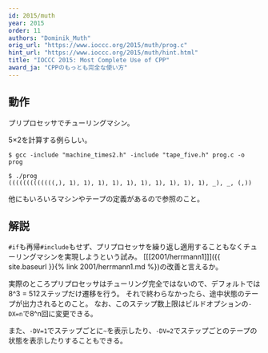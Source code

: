 ```yaml
---
id: 2015/muth
year: 2015
order: 11
authors: "Dominik_Muth"
orig_url: "https://www.ioccc.org/2015/muth/prog.c"
hint_url: "https://www.ioccc.org/2015/muth/hint.html"
title: "IOCCC 2015: Most Complete Use of CPP"
award_ja: "CPPのもっとも完全な使い方"
---
```


## 動作

プリプロセッサでチューリングマシン。

5×2を計算する例らしい。

```
$ gcc -include "machine_times2.h" -include "tape_five.h" prog.c -o prog

$ ./prog
(((((((((((((,), 1), 1), 1), 1), 1), 1), 1), 1), 1), 1), _), _, (,))
```

他にもいろいろマシンやテープの定義があるので参照のこと。

## 解説

`#if`も再帰`#include`もせず、プリプロセッサを繰り返し適用することもなくチューリングマシンを実現しようという試み。
[[[2001/herrmann1]]]({{ site.baseurl }}{% link 2001/herrmann1.md %})の改善と言えるか。

実際のところプリプロセッサはチューリング完全ではないので、デフォルトでは8^3 = 512ステップだけ遷移を行う。
それで終わらなかったら、途中状態のテープが出力されるとのこと。
なお、このステップ数上限はビルドオプションの`-DX=n`で8^n回に変更できる。

また、`-DV=1`でステップごとに`~`を表示したり、`-DV=2`でステップごとのテープの状態を表示したりすることもできる。
